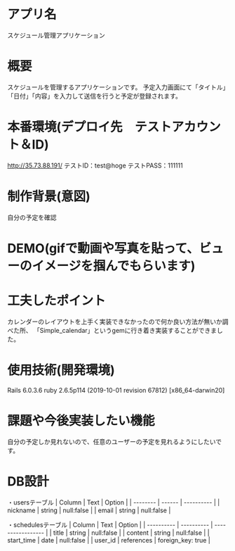 # アプリ名
スケジュール管理アプリケーション

# 概要
スケジュールを管理するアプリケーションです。
予定入力画面にて「タイトル」「日付」「内容」を入力して送信を行うと予定が登録されます。

# 本番環境(デプロイ先　テストアカウント＆ID)
http://35.73.88.191/
テストID：test@hoge
テストPASS：111111

# 制作背景(意図)						
自分の予定を確認

# DEMO(gifで動画や写真を貼って、ビューのイメージを掴んでもらいます)						

# 工夫したポイント
カレンダーのレイアウトを上手く実装できなかったので何か良い方法が無いか調べた所、
「Simple_calendar」というgemに行き着き実装することができました。

# 使用技術(開発環境)
Rails 6.0.3.6
ruby 2.6.5p114 (2019-10-01 revision 67812) [x86_64-darwin20]

# 課題や今後実装したい機能
自分の予定しか見れないので、任意のユーザーの予定を見れるようにしたいです。

# DB設計
・usersテーブル
| Column   | Text   | Option     |
| -------- | ------ | ---------- |
| nickname | string | null:false |
| email    | string | null:false | 

・schedulesテーブル
| Column     | Text       | Option            |
| ---------- | ---------- | ----------------- |
| title      | string     | null:false        |
| content    | string     | null:false        |
| start_time | date       | null:false        |
| user_id    | references | foreign_key: true |
